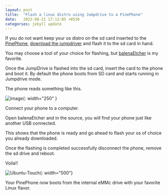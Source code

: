 ```yaml
---
layout: post
title:  "Flash a linux distro using Jumpdrive to a PinePhone"
date:   2022-08-21 17:12:05 +0530
categories: jekyll update
---
```


If you do not want keep your os distro on the sd card inserted to the [PinePhone](https://www.pine64.org/pinephone/),
[download the jumpdriver](https://github.com/dreemurrs-embedded/Jumpdrive/releases/) and  flash it to the sd card in hand.

You may choose a tool of your choice for flashing, but [balenaEtcher](https://www.balena.io/etcher/) is my favorite.

Once the JumpDrive is flashed into the sd card, insert the card to the phone and boot it. By default the phone boots from SD card and starts running in Jumpdrive mode.

The phone reads something like this.

![image](/600px-Jumpdrive.jpg){: width="250" }

Connect your phone to a computer.

Open balenaEtcher and in the source, you will find your phone just like another USB connected.

This shows that the phone is ready and go ahead to flash your os of choice you already downloaded.

Once the flashing is completed successfully disconnect the phone, remove the sd drive and reboot.

Voila!!

![Ubuntu-Touch](/Ubuntu-Touch.png){: width="500"}

Your PinePhone now boots from the internal eMMc drive with your favorite Linux flavor.